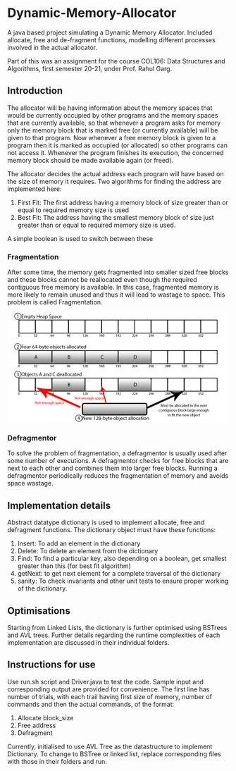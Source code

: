 # Dynamic-Memory-Allocator

A java based project simulating a Dynamic Memory Allocator. Included allocate, free and de-fragment functions, modelling different processes involved in the actual allocator.

Part of this was an assignment for the course COL106: Data Structures and Algorithms, first semester 20-21, under Prof. Rahul Garg.


## Introduction
The allocator will be having information about the memory spaces that would be currently occupied by other programs and the memory spaces that are currently available, so that whenever a program asks for memory only the memory block that is marked free (or currently available) will be given to that program. Now whenever a free memory block is given to a program then it is marked as occupied (or allocated) so other programs can not access it. Whenever the program finishes its execution, the concerned memory block should be made available again (or freed).

The allocator decides the actual address each program will have based on the size of memory it requires. Two algorithms for finding the address are implemented here:
1. First Fit: The first address having a memory block of size greater than or equal to required memory size is used
2. Best Fit: The address having the smallest memory block of size just greater than or equal to required memory size is used.

A simple boolean is used to switch between these

### Fragmentation

After some time, the memory gets fragmented into smaller sized free blocks and these blocks cannot be reallocated even though the required contiguous free memory is available. In this case, fragmented memory is more likely to remain unused and thus it will lead to wastage to space. This problem is called Fragmentation.

<p align="center">
  <img src="images/fragmentation.png" width="500"/>
</p>

### Defragmentor

To solve the problem of fragmentation, a defragmentor is usually used after some number of executions. A defragmentor checks for free blocks that are next to each other and combines them into larger free blocks. Running a defragmentor periodically reduces the fragmentation of memory and avoids space wastage.

## Implementation details

Abstract datatype dictionary is used to implement allocate, free and defragment functions. The dictionary object must have these functions:
1. Insert: To add an element in the dictionary
2. Delete: To delete an element from the dictionary
3. Find: To find a particular key, also depending on a boolean, get smallest greater than this (for best fit algorithm)
4. getNext: to get next element for a complete traversal of the dictionary
5. sanity: To check invariants and other unit tests to ensure proper working of the dictionary.

## Optimisations

Starting from Linked Lists, the dictionary is further optimised using BSTrees and AVL trees. Further details regarding the runtime complexities of each implementation are discussed in their individual folders.

## Instructions for use

Use run.sh script and Driver.java to test the code. Sample input and corresponding output are provided for convenience. The first line has number of trials, with each trail having first size of memory, number of commands and then the actual commands, of the format: 
1. Allocate block_size
2. Free address
3. Defragment

Currently, initialised to use AVL Tree as the datastructure to implement Dictionary. To change to BSTree or linked list, replace corresponding files with those in their folders and run.
